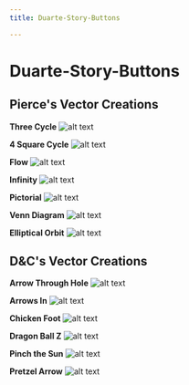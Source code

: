 ```yaml
---
title: Duarte-Story-Buttons

---
```


# Duarte-Story-Buttons

## Pierce's Vector Creations
**Three Cycle**
![alt text](https://files.slack.com/files-pri/T0HTW3H0V-F042N86M82H/3_cycle.png?pub_secret=94ffbef6a3)

**4 Square Cycle**
![alt text](https://files.slack.com/files-pri/T0HTW3H0V-F043ETV3GBS/4square_cycle.png?pub_secret=4b7f3db1a7)

**Flow**
![alt text](https://files.slack.com/files-pri/T0HTW3H0V-F042N8AKA9K/flow.png?pub_secret=6b0961dad2)

**Infinity**
![alt text](https://files.slack.com/files-pri/T0HTW3H0V-F043ETXUZ6U/infinity.png?pub_secret=223a5dfb65)

**Pictorial**
![alt text](https://files.slack.com/files-pri/T0HTW3H0V-F0433RSP54Z/pictorial.png?pub_secret=6474f8c218)

**Venn Diagram**
![alt text](https://files.slack.com/files-pri/T0HTW3H0V-F042TLDPSGL/venn_diagram.png?pub_secret=899bfe6a42)

**Elliptical Orbit**
![alt text](https://files.slack.com/files-pri/T0HTW3H0V-F042R7GH31Q/thickellipticalorbit.png?pub_secret=abccf6872e)


## D&C's Vector Creations
**Arrow Through Hole**
![alt text](https://files.slack.com/files-pri/T0HTW3H0V-F042JM81V0W/d_c_arrow-through-hole.png?pub_secret=ec43bf6a8b)

**Arrows In**
![alt text](https://files.slack.com/files-pri/T0HTW3H0V-F0433UEDQ1F/d_c_arrows-in.png?pub_secret=64ac838dca)

**Chicken Foot**
![alt text](https://files.slack.com/files-pri/T0HTW3H0V-F042R6VHF51/d_c_chicken-foot.png?pub_secret=8fc4cec325)

**Dragon Ball Z**
![alt text](https://files.slack.com/files-pri/T0HTW3H0V-F043F17R92L/d_c_dragon_ball_z.png?pub_secret=e3a856ff72)

**Pinch the Sun**
![alt text](https://files.slack.com/files-pri/T0HTW3H0V-F042RA57P98/d_c_pinch-the-sun.png?pub_secret=d238ccf95a)

**Pretzel Arrow**
![alt text](https://files.slack.com/files-pri/T0HTW3H0V-F0433UH6X5F/d_c_pretzel_arrow.png?pub_secret=0a301e3f86)


